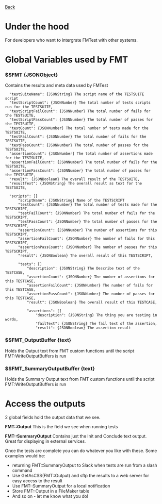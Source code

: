 [Back](Main.md)  

# Under the hood

For developers who want to intergrate FMTest with other systems.  



# Global Variables used by FMT  
### $$FMT {JSONObject}  
Contains the results and meta data used by FMTest  
```
  "testSuiteName": {JSONString} The script name of the TESTSUITE script
  "testScriptCount": {JSONNumber} The total number of tests scripts run for the TESTSUITE,
  "testScriptFailCount": {JSONNumber} The total number of fails for the TESTSUITE,
  "testScriptPassCount": {JSONNumber} The total number of passes for the TESTSUITE,
  "testCount": {JSONNumber} The total number of tests made for the TESTSUITE,
  "testFailCount": {JSONNumber} The total number of fails for the TESTSUITE,
  "testPassCount": {JSONNumber} The total number of passes for the TESTSUITE,
  "assertionCount": {JSONNumber} The total number of assertions made for the TESTSUITE,
  "assertionFailCount": {JSONNumber} The total number of fails for the TESTSUITE,
  "assertionPassCount": {JSONNumber} The total number of passes for the TESTSUITE,
  "result": {JSONBoolean} The overall result of the TESTSUITE,
  "resultText": {JSONString} The overall result as text for the TESTSUITE,

  "scripts": []
      "scriptName": {JSONString} Name of the TESTSCRIPT
      "testCount": {JSONNumber} The total number of tests made for the TESTSCRIPT,
      "testFailCount": {JSONNumber} The total number of fails for the TESTSCRIPT,
      "testPassCount": {JSONNumber} The total number of passes for the TESTSCRIPT,
      "assertionCount": {JSONNumber} The number of assertions for this TESTSCRIPT,
      "assertionFailCount": {JSONNumber} The number of fails for this TESTSCRIPT,
      "assertionPassCount": {JSONNumber} The number of passes for this TESTSCRIPT,
      "result": {JSONBoolean} The overall result of this TESTSCRIPT,

      "tests": []
          "description": {JSONString} The Describe text of the TESTCASE,
          "assertionCount": {JSONNumber} The number of assertions for this TESTCASE,
          "assertionFailCount": {JSONNumber} The number of fails for this TESTCASE,
          "assertionPassCount": {JSONNumber} The number of passes for this TESTCASE,
          "result": {JSONBoolean} The overall result of this TESTCASE,

          "assertions": []
              "description": {JSONString} The thing you are testing in words,
              "failText": {JSONString} The fail text of the assertion,
              "result": {JSONBoolean} The assertion result
```

### $$FMT_OutputBuffer {text}  
Holds the Output text from FMT custom functions until the script FMT:WriteOutputBuffers is run  

### $$FMT_SummaryOutputBuffer {text}  
Holds the Summary Output text from FMT custom functions until the script FMT:WriteOutputBuffers is run 

# Access the outputs  
2 global fields hold the output data that we see.

**FMT::Output** This is the field we see when running tests

**FMT::SummaryOutput** Contains just the Init and Conclude text output. Great for displaying in external services.

Once the tests are complete you can do whatever you like with these.
Some examples would be: 
 * returning FMT::SummaryOutput to Slack when tests are run from a slash command
 * Use GetAsCSS(FMT::Output) and sftp the results to a web server for easy access to the result
 * Use FMT::SummaryOutput for a local notification
 * Store FMT::Output in a FileMaker table
 * And so on - let me know what you do!
  

